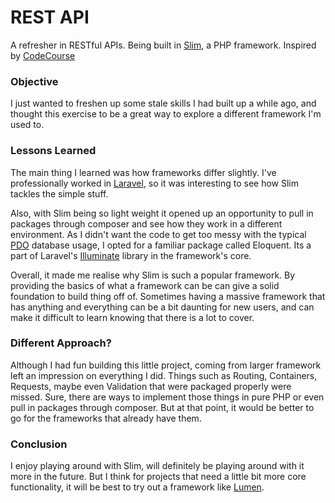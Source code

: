 # REST API

A refresher in RESTful APIs. Being built in [Slim](https://www.slimframework.com/), a PHP framework. Inspired by [CodeCourse](https://www.codecourse.com/)

### Objective
I just wanted to freshen up some stale skills I had built up a while ago, and thought this exercise to be a great way to explore a different framework I'm used to.

### Lessons Learned
The main thing I learned was how frameworks differ slightly. I've professionally worked in [Laravel](https://laravel.com/), so it was interesting to see how Slim tackles the simple stuff.

Also, with Slim being so light weight it opened up an opportunity to pull in packages through composer and see how they work in a different environment. As I didn't want the code to get too messy with the typical [PDO](http://php.net/manual/en/book.pdo.php) database usage, I opted for a familiar package called Eloquent. Its a part of Laravel's [Illuminate](https://github.com/laravel/framework/tree/5.6/src/Illuminate) library in the framework's core.

Overall, it made me realise why Slim is such a popular framework. By providing the basics of what a framework can be can give a solid foundation to build thing off of. Sometimes having a massive framework that has anything and everything can be a bit daunting for new users, and can make it difficult to learn knowing that there is a lot to cover.

### Different Approach?
Although I had fun building this little project, coming from larger framework left an impression on everything I did. Things such as Routing, Containers, Requests, maybe even Validation that were packaged properly were missed. Sure, there are ways to implement those things in pure PHP or even pull in packages through composer. But at that point, it would be better to go for the frameworks that already have them.

### Conclusion
I enjoy playing around with Slim, will definitely be playing around with it more in the future. But I think for projects that need a little bit more core functionality, it will be best to try out a framework like [Lumen](https://lumen.laravel.com/).
